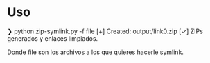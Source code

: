 # Uso
❯ python zip-symlink.py -f file
[+] Created: output/link0.zip
[✓] ZIPs generados y enlaces limpiados.

Donde file son los archivos a los que quieres hacerle symlink.

